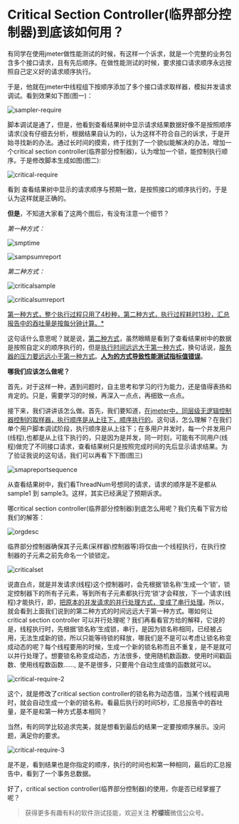 # Critical Section Controller(临界部分控制器)到底该如何用？

​	有同学在使用jmeter做性能测试的时候，有这样一个诉求，就是一个完整的业务包含多个接口请求，且有先后顺序。在做性能测试的时候，要求接口请求顺序永远按照自己定义好的请求顺序执行。

​	于是，他就在jmeter中线程组下按顺序添加了多个接口请求取样器，模拟并发请求调试。看到效果如下图(图一)：

![sampler-require](E:\gitee\bbs-doc\sampler-require.gif)

脚本调试是通了，但是，他看到查看结果树中显示请求结果数据好像不是按照顺序请求(没有仔细去分析，根据结果自认为的)，认为这样不符合自己的诉求，于是开始寻找新的办法。通过长时间的摸索，终于找到了一个貌似能解决的办法，增加一个critical section controller(临界部分控制器)，认为增加一个锁，能控制执行顺序。于是修改脚本生成如图(图二):

![critical-require](E:\gitee\bbs-doc\critical-require.gif)

看到 查看结果树中显示的请求顺序与预期一致，是按照接口的顺序执行的，于是认为这样就是正确的。

**但是**，不知道大家看了这两个图后，有没有注意一个细节？

*第一种方式：*

![smptime](E:\gitee\bbs-doc\smptime.jpg)

![sampsumreport](E:\gitee\bbs-doc\sampsumreport.jpg)

*第二种方式：*

![criticalsample](E:\gitee\bbs-doc\criticalsample.jpg)

![criticalsumreport](E:\gitee\bbs-doc\criticalsumreport.jpg)

<u>第一种方式，整个执行过程只用了4秒种，第二种方式，执行过程耗时13秒，汇总报告中的吞吐量是按每分钟计算。*</u>

这句话什么意思呢？就是说，<u>第二种方式</u>，虽然眼睛是看到了查看结果树中的数据是按照自定义的顺序执行的，但是<u>执行时间远远大于第一种方式</u>，换句话说，<u>服务器的压力要远远小于第一种方式</u>。**<u>人为的方式导致性能测试指标值错误</u>**。

**哪我们应该怎么做呢？**

首先，对于这样一种，遇到问题时，自主思考和学习的行为能力，还是值得表扬和肯定的。只是，需要学习的时候，再深入一点点，再细致一点点。

接下来，我们讲讲该怎么做。首先，我们要知道，<u>在jmeter中，同层级无逻辑控制器控制的取样器，执行顺序是从上往下，顺序执行的</u>。这句话，怎么理解？在我们单个用户脚本调试阶段，执行顺序是从上往下；在多用户并发时，每一个并发用户(线程),也都是从上往下执行的，只是因为是并发，同一时刻，可能有不同用户(线程)做完了不同接口请求，查看结果树只是按照完成时间的先后显示请求结果。为了验证我说的这句话，我们可以再看下下图(图三)

![smapreportsequence](E:\gitee\bbs-doc\smapreportsequence.gif)

从查看结果树中，我们看ThreadNum号想同的请求，请求的顺序是不是都从sample1 到 sample3。这样，其实已经满足了预期诉求。

哪critical section controller(临界部分控制器)到底怎么用呢？我们先看下官方给我们的解答：

![orgdesc](E:\gitee\bbs-doc\orgdesc.jpg)

临界部分控制器确保其子元素(采样器\控制器等)将仅由一个线程执行，在执行控制器的子元素之前先命名一个锁锁定。

![criticalset](E:\gitee\bbs-doc\criticalset.jpg)

说直白点，就是并发请求(线程)这个控制器时，会先根据‘锁名称’生成一个‘锁’，锁定控制器下的所有子元素，等到所有子元素都执行完‘锁’才会释放，下一个请求(线程)才能执行，即，<u>把原本的并发请求的并行处理方式，变成了串行处理</u>。所以，就会看到上面我们说到的第二种方式的时间远远大于第一种方式。哪如何让critical section controller 可以并行处理呢？我们再看看官方给的解释，它说的是，线程执行时，先根据‘锁名称’生成锁，串行，是因为锁名称相同，已经被占用，无法生成新的锁，所以只能等待锁的释放，哪我们是不是可以考虑让锁名称变成动态的呢？每个线程要用的时候，生成一个新的锁名称而且不重复，是不是就可以并行处理了。想要锁名称变成动态，方法很多，使用随机数函数、使用时间戳函数、使用线程数函数......, 是不是很多，只要用个自动生成值的函数就可以。

![critical-require-2](E:\gitee\bbs-doc\critical-require-2.gif)

这个，就是修改了critical section controller的锁名称为动态值，当某个线程调用时，就会自动生成一个新的锁名称。看最后执行的时间5秒，汇总报告中的吞吐量，是不是和第一种方式基本相同？

当然，有的同学比较追求完美，就是想看到最后的结果一定要按顺序展示。没问题，满足你的要求。

![critical-require-3](E:\gitee\bbs-doc\critical-require-3.gif)

是不是，看到结果也是你指定的顺序，执行的时间也和第一种相同，最后的汇总报告中，看到了一个事务总数据。

好了，critical section controller(临界部分控制器)的使用，你是否已经掌握了呢？

> 获得更多有趣有料的软件测试技能，欢迎关注 **柠檬班**微信公众号。

